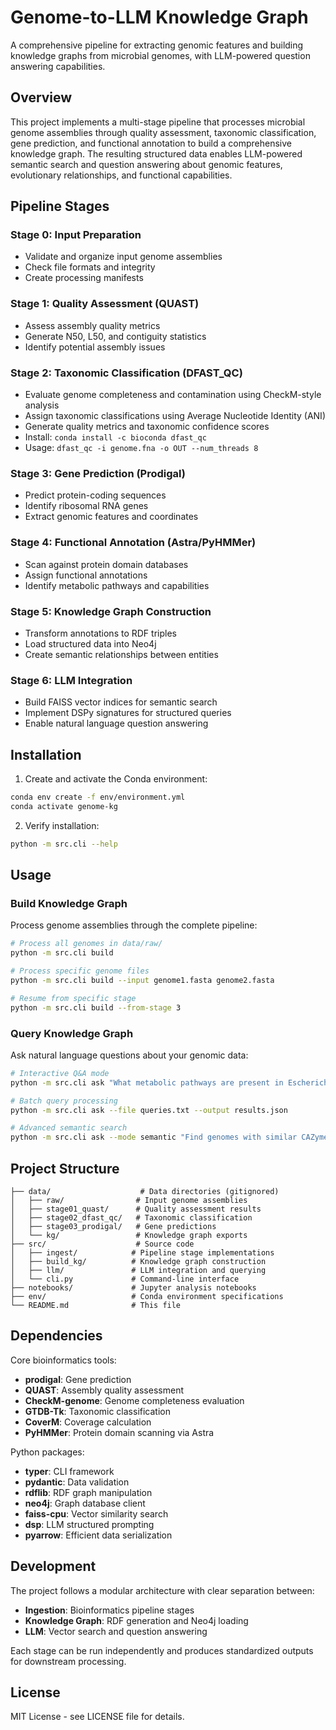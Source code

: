 # Genome-to-LLM Knowledge Graph

A comprehensive pipeline for extracting genomic features and building knowledge graphs from microbial genomes, with LLM-powered question answering capabilities.

## Overview

This project implements a multi-stage pipeline that processes microbial genome assemblies through quality assessment, taxonomic classification, gene prediction, and functional annotation to build a comprehensive knowledge graph. The resulting structured data enables LLM-powered semantic search and question answering about genomic features, evolutionary relationships, and functional capabilities.

## Pipeline Stages

### Stage 0: Input Preparation
- Validate and organize input genome assemblies
- Check file formats and integrity
- Create processing manifests

### Stage 1: Quality Assessment (QUAST)
- Assess assembly quality metrics
- Generate N50, L50, and contiguity statistics
- Identify potential assembly issues

### Stage 2: Taxonomic Classification (DFAST_QC)
- Evaluate genome completeness and contamination using CheckM-style analysis
- Assign taxonomic classifications using Average Nucleotide Identity (ANI)
- Generate quality metrics and taxonomic confidence scores
- Install: `conda install -c bioconda dfast_qc`
- Usage: `dfast_qc -i genome.fna -o OUT --num_threads 8`

### Stage 3: Gene Prediction (Prodigal)
- Predict protein-coding sequences
- Identify ribosomal RNA genes
- Extract genomic features and coordinates

### Stage 4: Functional Annotation (Astra/PyHMMer)
- Scan against protein domain databases
- Assign functional annotations
- Identify metabolic pathways and capabilities

### Stage 5: Knowledge Graph Construction
- Transform annotations to RDF triples
- Load structured data into Neo4j
- Create semantic relationships between entities

### Stage 6: LLM Integration
- Build FAISS vector indices for semantic search
- Implement DSPy signatures for structured queries
- Enable natural language question answering

## Installation

1. Create and activate the Conda environment:
```bash
conda env create -f env/environment.yml
conda activate genome-kg
```

2. Verify installation:
```bash
python -m src.cli --help
```

## Usage

### Build Knowledge Graph
Process genome assemblies through the complete pipeline:

```bash
# Process all genomes in data/raw/
python -m src.cli build

# Process specific genome files
python -m src.cli build --input genome1.fasta genome2.fasta

# Resume from specific stage
python -m src.cli build --from-stage 3
```

### Query Knowledge Graph
Ask natural language questions about your genomic data:

```bash
# Interactive Q&A mode
python -m src.cli ask "What metabolic pathways are present in Escherichia coli?"

# Batch query processing
python -m src.cli ask --file queries.txt --output results.json

# Advanced semantic search
python -m src.cli ask --mode semantic "Find genomes with similar CAZyme profiles"
```

## Project Structure

```
├── data/                    # Data directories (gitignored)
│   ├── raw/                # Input genome assemblies
│   ├── stage01_quast/      # Quality assessment results
│   ├── stage02_dfast_qc/   # Taxonomic classification
│   ├── stage03_prodigal/   # Gene predictions
│   └── kg/                 # Knowledge graph exports
├── src/                    # Source code
│   ├── ingest/            # Pipeline stage implementations
│   ├── build_kg/          # Knowledge graph construction
│   ├── llm/               # LLM integration and querying
│   └── cli.py             # Command-line interface
├── notebooks/             # Jupyter analysis notebooks
├── env/                   # Conda environment specifications
└── README.md              # This file
```

## Dependencies

Core bioinformatics tools:
- **prodigal**: Gene prediction
- **QUAST**: Assembly quality assessment  
- **CheckM-genome**: Genome completeness evaluation
- **GTDB-Tk**: Taxonomic classification
- **CoverM**: Coverage calculation
- **PyHMMer**: Protein domain scanning via Astra

Python packages:
- **typer**: CLI framework
- **pydantic**: Data validation
- **rdflib**: RDF graph manipulation
- **neo4j**: Graph database client
- **faiss-cpu**: Vector similarity search
- **dsp**: LLM structured prompting
- **pyarrow**: Efficient data serialization

## Development

The project follows a modular architecture with clear separation between:
- **Ingestion**: Bioinformatics pipeline stages
- **Knowledge Graph**: RDF generation and Neo4j loading  
- **LLM**: Vector search and question answering

Each stage can be run independently and produces standardized outputs for downstream processing.

## License

MIT License - see LICENSE file for details.
